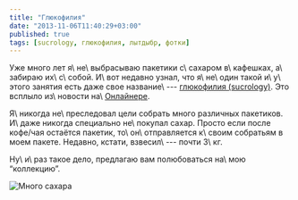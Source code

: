 ```yaml
---
title: "Глюкофилия"
date: "2013-11-06T11:40:29+03:00"
published: true
tags: [sucrology, глюкофилия, лытдыбр, фотки]
---
```


Уже много лет я\ не\ выбрасываю пакетики с\ сахаром в\ кафешках, а\ забираю их\ с\ собой. И\ вот недавно узнал, что
я\ не\ один такой и\ у\ этого занятия есть даже свое название\ --- [глюкофилия (sucrology)][sucrology]. Это всплыло
из\ новости на\ [Онлайнере][onliner].

Я\ никогда не\ преследовал цели собрать много различных пакетиков. И\ даже никогда специально не\ покупал сахар. Просто
если после кофе/чая остаётся пакетик, то\ он\ отправляется к\ своим собратьям в моем пакете. Недавно, кстати,
взвесил\ --- почти 3\ кг.

Ну\ и\ раз такое дело, предлагаю вам полюбоваться на\ мою “коллекцию”.

![Много сахара](/images/photos/sucrology.jpg "Много сахара")

[onliner]: http://dengi.onliner.by/2013/11/05/sax
[sucrology]: http://en.wikipedia.org/wiki/Sucrology
